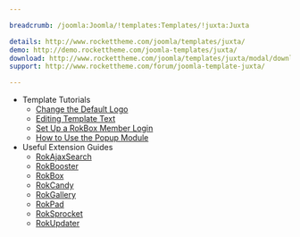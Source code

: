 ```yaml
---

breadcrumb: /joomla:Joomla/!templates:Templates/!juxta:Juxta

details: http://www.rockettheme.com/joomla/templates/juxta/
demo: http://demo.rockettheme.com/joomla-templates/juxta/
download: http://www.rockettheme.com/joomla/templates/juxta/modal/downloads
support: http://www.rockettheme.com/forum/joomla-template-juxta/

---
```


* Template Tutorials
    * [Change the Default Logo](../../basic/how_to_edit_the_logo.md)
    * [Editing Template Text](../../basic/how_to_edit_template_text.md)
    * [Set Up a RokBox Member Login](../../basic/how_to_set_up_a_rokbox_member_login.md)
    * [How to Use the Popup Module](../../basic/how_to_use_popup_module.md)
* Useful Extension Guides
    * [RokAjaxSearch](../../extensions/rokajaxsearch/)
    * [RokBooster](../../extensions/rokbooster/)
    * [RokBox](../../extensions/rokbox/)
    * [RokCandy](../../extensions/rokcandy)
    * [RokGallery](../../extensions/rokgallery/)
    * [RokPad](../../extensions/rokpad/)
    * [RokSprocket](../../extensions/roksprocket/)
    * [RokUpdater](../../extensions/rokupdater/)